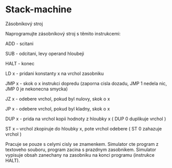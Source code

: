 Stack-machine
=============

Zásobníkový stroj

Naprogramujte zásobníkový stroj s těmito instrukcemi:

ADD - scitani

SUB - odcitani, levy operand hloubeji

HALT - konec

LD x - pridani konstanty x na vrchol zasobniku

JMP x - skok o x instrukci dopredu (zaporna cisla dozadu, JMP 1 nedela nic, JMP 0 je nekonecna smycka)

JZ x - odebere vrchol, pokud byl nulovy, skok o x

JP x - odebere vrchol, pokud byl kladny, skok o x

DUP x - prida na vrchol kopii hodnoty z hloubky x ( DUP 0 duplikuje vrchol )

ST x – vrchol zkopiruje do hloubky x, pote vrchol odebere ( ST 0 zahazuje vrchol )

Pracuje se pouze s celymi cisly se znamenkem. Simulator cte program z textoveho souboru, program zacina s prazdnym zasobnikem. Simulator vypisuje obsah zanechany na zasobniku na konci programu (instrukce HALT).